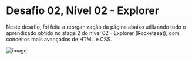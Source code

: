 # Desafio 02, Nível 02 - Explorer

Neste desafio, foi feita a reorganização da página abaixo utilizando todo o aprendizado obtido no stage 2 do nível 02 - Explorer (Rocketseat), 
com conceitos mais avançados de HTML e CSS.

![image](https://user-images.githubusercontent.com/107070684/177692518-3a59807b-cd58-4871-a092-016f0fb9b6ce.png)
